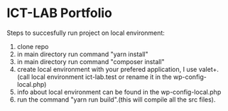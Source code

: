 # ICT-LAB Portfolio

Steps to succesfully run project on local environment:
1.  clone repo
2.  in main directory run command "yarn install"
3.  in main directory run command "composer install"
4.  create local environment with your prefered application, I use valet+.(call local environment ict-lab.test or rename it in the wp-config-local.php)
5.  info about local environment can be found in the wp-config-local.php
6.  run the command "yarn run build".(this will compile all the src files).

